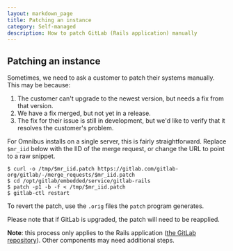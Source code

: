 ```yaml
---
layout: markdown_page
title: Patching an instance
category: Self-managed
description: How to patch GitLab (Rails application) manually
---
```


## Patching an instance

Sometimes, we need to ask a customer to patch their systems manually. This may
be because:

1. The customer can't upgrade to the newest version, but needs a fix from that
   version.
2. We have a fix merged, but not yet in a release.
3. The fix for their issue is still in development, but we'd like to verify that
   it resolves the customer's problem.

For Omnibus installs on a single server, this is fairly straightforward. Replace
`$mr_iid` below with the IID of the merge request, or change the URL to point to
a raw snippet.

```shell
$ curl -o /tmp/$mr_iid.patch https://gitlab.com/gitlab-org/gitlab/-/merge_requests/$mr_iid.patch
$ cd /opt/gitlab/embedded/service/gitlab-rails
$ patch -p1 -b -f < /tmp/$mr_iid.patch
$ gitlab-ctl restart
```

To revert the patch, use the `.orig` files the `patch` program generates.

Please note that if GitLab is upgraded, the patch will need to be reapplied.

**Note**: this process only applies to the Rails application ([the GitLab 
repository](https://gitlab.com/gitlab-org/gitlab)). Other components may need additional steps.
